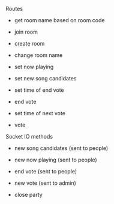 Routes

- get room name based on room code
- join room
- create room
- change room name

- set now playing

- set new song candidates
- set time of end vote

- end vote
- set time of next vote

- vote

Socket IO methods

- new song candidates (sent to people)
- new now playing (sent to people)
- end vote (sent to people)
- new vote (sent to admin)

- close party
